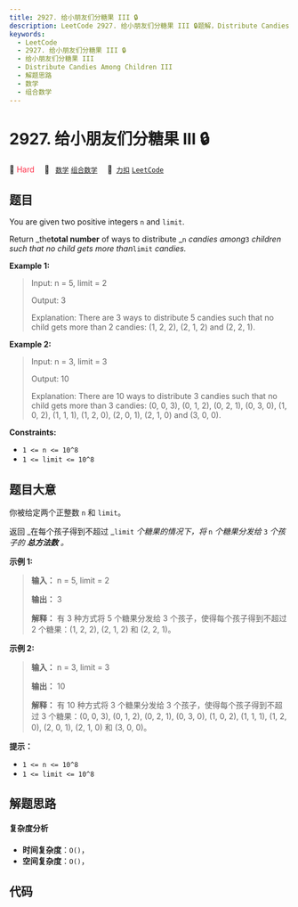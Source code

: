 ```yaml
---
title: 2927. 给小朋友们分糖果 III 🔒
description: LeetCode 2927. 给小朋友们分糖果 III 🔒题解，Distribute Candies Among Children III，包含解题思路、复杂度分析以及完整的 JavaScript 代码实现。
keywords:
  - LeetCode
  - 2927. 给小朋友们分糖果 III 🔒
  - 给小朋友们分糖果 III
  - Distribute Candies Among Children III
  - 解题思路
  - 数学
  - 组合数学
---
```


# 2927. 给小朋友们分糖果 III 🔒

🔴 <font color=#ff334b>Hard</font>&emsp; 🔖&ensp; [`数学`](/tag/math.md) [`组合数学`](/tag/combinatorics.md)&emsp; 🔗&ensp;[`力扣`](https://leetcode.cn/problems/distribute-candies-among-children-iii) [`LeetCode`](https://leetcode.com/problems/distribute-candies-among-children-iii)

## 题目

You are given two positive integers `n` and `limit`.

Return _the**total number** of ways to distribute _`n` _candies among_`3`
_children such that no child gets more than_`limit` _candies._



**Example 1:**

> Input: n = 5, limit = 2
> 
> Output: 3
> 
> Explanation: There are 3 ways to distribute 5 candies such that no child gets more than 2 candies: (1, 2, 2), (2, 1, 2) and (2, 2, 1).

**Example 2:**

> Input: n = 3, limit = 3
> 
> Output: 10
> 
> Explanation: There are 10 ways to distribute 3 candies such that no child gets more than 3 candies: (0, 0, 3), (0, 1, 2), (0, 2, 1), (0, 3, 0), (1, 0, 2), (1, 1, 1), (1, 2, 0), (2, 0, 1), (2, 1, 0) and (3, 0, 0).

**Constraints:**

  * `1 <= n <= 10^8`
  * `1 <= limit <= 10^8`


## 题目大意

你被给定两个正整数 `n` 和 `limit`。

返回 _在每个孩子得到不超过  _`limit` _个糖果的情况下，将_ `n` _个糖果分发给_  `3` _个孩子的  **总方法数** 。_



**示例 1:**

> 
> 
> 
> 
> 
> **输入：** n = 5, limit = 2
> 
> **输出：** 3
> 
> **解释：** 有 3 种方式将 5 个糖果分发给 3 个孩子，使得每个孩子得到不超过 2 个糖果：(1, 2, 2), (2, 1, 2) 和 (2, 2, 1)。
> 
> 

**示例 2:**

> 
> 
> 
> 
> 
> **输入：** n = 3, limit = 3
> 
> **输出：** 10
> 
> **解释：** 有 10 种方式将 3 个糖果分发给 3 个孩子，使得每个孩子得到不超过 3 个糖果：(0, 0, 3), (0, 1, 2), (0, 2, 1), (0, 3, 0), (1, 0, 2), (1, 1, 1), (1, 2, 0), (2, 0, 1), (2, 1, 0) 和 (3, 0, 0)。
> 
> 



**提示：**

  * `1 <= n <= 10^8`
  * `1 <= limit <= 10^8`


## 解题思路

#### 复杂度分析

- **时间复杂度**：`O()`，
- **空间复杂度**：`O()`，

## 代码

```javascript

```